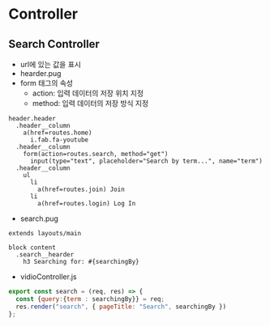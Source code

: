 # Controller
## Search Controller
- url에 있는 값을 표시
- hearder.pug
- form 태그의 속성
  - action: 입력 데이터의 저장 위치 지정
  - method: 입력 데이터의 저장 방식 지정
```pug
header.header 
  .header__column
    a(href=routes.home)
      i.fab.fa-youtube
  .header__column
    form(action=routes.search, method="get")
      input(type="text", placeholder="Search by term...", name="term")
  .header__column
    ul
      li
        a(href=routes.join) Join
      li
        a(href=routes.login) Log In
```
- search.pug
```pug
extends layouts/main

block content
  .search__hearder
    h3 Searching for: #{searchingBy}
```
- vidioController.js
```js
export const search = (req, res) => {
  const {query:{term : searchingBy}} = req;
  res.render("search", { pageTitle: "Search", searchingBy })
};
```
